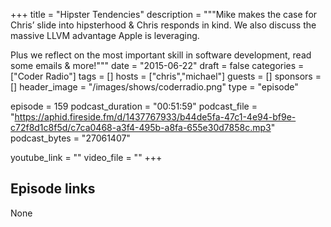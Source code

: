 +++
title = "Hipster Tendencies"
description = """Mike makes the case for Chris’ slide into hipsterhood & Chris responds in kind. We also discuss the massive LLVM advantage Apple is leveraging.

Plus we reflect on the most important skill in software development, read some emails & more!"""
date = "2015-06-22"
draft = false
categories = ["Coder Radio"]
tags = []
hosts = ["chris","michael"]
guests = []
sponsors = []
header_image = "/images/shows/coderradio.png"
type = "episode"

episode = 159
podcast_duration = "00:51:59"
podcast_file = "https://aphid.fireside.fm/d/1437767933/b44de5fa-47c1-4e94-bf9e-c72f8d1c8f5d/c7ca0468-a3f4-495b-a8fa-655e30d7858c.mp3"
podcast_bytes = "27061407"

youtube_link = ""
video_file = ""
+++

## Episode links

None

